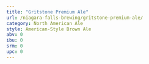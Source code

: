 ```yaml
---
title: "Gritstone Premium Ale"
url: /niagara-falls-brewing/gritstone-premium-ale/
category: North American Ale
style: American-Style Brown Ale
abv: 0
ibu: 0
srm: 0
upc: 0
---
```


